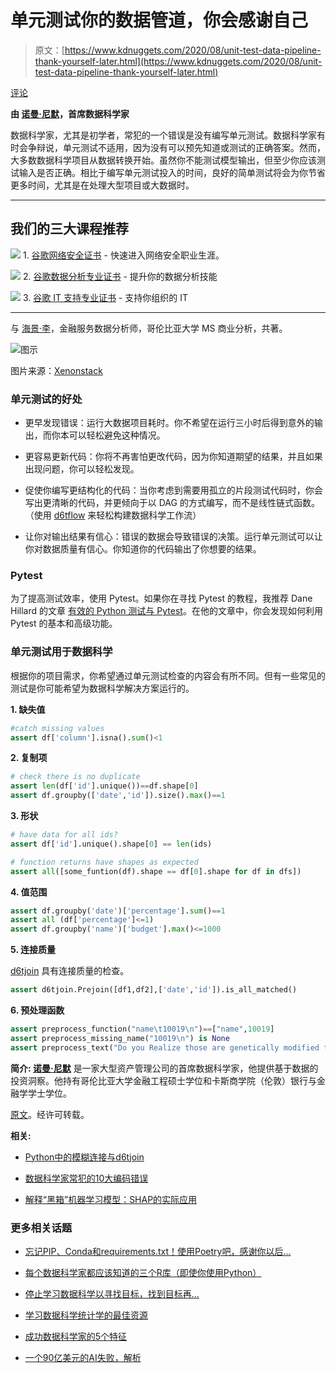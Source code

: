 # 单元测试你的数据管道，你会感谢自己

> 原文：[https://www.kdnuggets.com/2020/08/unit-test-data-pipeline-thank-yourself-later.html](https://www.kdnuggets.com/2020/08/unit-test-data-pipeline-thank-yourself-later.html)

[评论](#comments)

**由 [诺曼·尼默](https://www.linkedin.com/in/normanniemer/)，首席数据科学家**

数据科学家，尤其是初学者，常犯的一个错误是没有编写单元测试。数据科学家有时会争辩说，单元测试不适用，因为没有可以预先知道或测试的正确答案。然而，大多数数据科学项目从数据转换开始。虽然你不能测试模型输出，但至少你应该测试输入是否正确。相比于编写单元测试投入的时间，良好的简单测试将会为你节省更多时间，尤其是在处理大型项目或大数据时。

* * *

## 我们的三大课程推荐

![](../Images/0244c01ba9267c002ef39d4907e0b8fb.png) 1\. [谷歌网络安全证书](https://www.kdnuggets.com/google-cybersecurity) - 快速进入网络安全职业生涯。

![](../Images/e225c49c3c91745821c8c0368bf04711.png) 2\. [谷歌数据分析专业证书](https://www.kdnuggets.com/google-data-analytics) - 提升你的数据分析技能

![](../Images/0244c01ba9267c002ef39d4907e0b8fb.png) 3\. [谷歌 IT 支持专业证书](https://www.kdnuggets.com/google-itsupport) - 支持你组织的 IT

* * *

与 [海景·李](https://www.linkedin.com/in/haijing-li-7b50a11b2/)，金融服务数据分析师，哥伦比亚大学 MS 商业分析，共著。

![图示](../Images/874f7499ef95c1e69d6ec0f2d3c8e427.png)

图片来源：[Xenonstack](https://www.xenonstack.com/insights/what-is-unit-testing/)

### 单元测试的好处

+   更早发现错误：运行大数据项目耗时。你不希望在运行三小时后得到意外的输出，而你本可以轻松避免这种情况。

+   更容易更新代码：你将不再害怕更改代码，因为你知道期望的结果，并且如果出现问题，你可以轻松发现。

+   促使你编写更结构化的代码：当你考虑到需要用孤立的片段测试代码时，你会写出更清晰的代码，并更倾向于以 DAG 的方式编写，而不是线性链式函数。（使用 [d6tflow](https://github.com/d6t/d6tflow) 来轻松构建数据科学工作流）

+   让你对输出结果有信心：错误的数据会导致错误的决策。运行单元测试可以让你对数据质量有信心。你知道你的代码输出了你想要的结果。

### Pytest

为了提高测试效率，使用 Pytest。如果你在寻找 Pytest 的教程，我推荐 Dane Hillard 的文章 [有效的 Python 测试与 Pytest](https://realpython.com/pytest-python-testing/)。在他的文章中，你会发现如何利用 Pytest 的基本和高级功能。

### 单元测试用于数据科学

根据你的项目需求，你希望通过单元测试检查的内容会有所不同。但有一些常见的测试是你可能希望为数据科学解决方案运行的。

**1\. 缺失值**

```py
#catch missing values
assert df['column'].isna().sum()<1 
```

**2\. 复制项**

```py
# check there is no duplicate
assert len(df['id'].unique())==df.shape[0]
assert df.groupby(['date','id']).size().max()==1 
```

**3\. 形状**

```py
# have data for all ids?
assert df['id'].unique().shape[0] == len(ids)

# function returns have shapes as expected
assert all([some_funtion(df).shape == df[0].shape for df in dfs]) 
```

**4\. 值范围**

```py
assert df.groupby('date')['percentage'].sum()==1 
assert all (df['percentage']<=1)
assert df.groupby('name')['budget'].max()<=1000 
```

**5\. 连接质量**

[d6tjoin](https://github.com/d6t/d6tjoin) 具有连接质量的检查。

```py
assert d6tjoin.Prejoin([df1,df2],['date','id']).is_all_matched() 
```

**6\. 预处理函数**

```py
assert preprocess_function("name\t10019\n")==["name",10019]
assert preprocess_missing_name("10019\n") is None
assert preprocess_text("Do you Realize those are genetically modified food?" ) == ["you","realize","gene","modify","food"]
```

**简介: [诺曼·尼默](https://www.linkedin.com/in/normanniemer/)** 是一家大型资产管理公司的首席数据科学家，他提供基于数据的投资洞察。他持有哥伦比亚大学金融工程硕士学位和卡斯商学院（伦敦）银行与金融学学士学位。

[原文](https://github.com/HaijingLi94/d6t-python/blob/Haijing/blogs/unit-test-your-data-solution.md)。经许可转载。

**相关:**

+   [Python中的模糊连接与d6tjoin](/2020/07/fuzzy-joins-python-d6tjoin.html)

+   [数据科学家常犯的10大编码错误](/2019/04/top-10-coding-mistakes-data-scientists.html)

+   [解释“黑箱”机器学习模型：SHAP的实际应用](/2020/05/explaining-blackbox-machine-learning-models-practical-application-shap.html)

### 更多相关话题

+   [忘记PIP、Conda和requirements.txt！使用Poetry吧，感谢你以后…](https://www.kdnuggets.com/2023/07/forget-pip-conda-requirementstxt-poetry-instead-thank-later.html)

+   [每个数据科学家都应该知道的三个R库（即使你使用Python）](https://www.kdnuggets.com/2021/12/three-r-libraries-every-data-scientist-know-even-python.html)

+   [停止学习数据科学以寻找目标，找到目标再…](https://www.kdnuggets.com/2021/12/stop-learning-data-science-find-purpose.html)

+   [学习数据科学统计学的最佳资源](https://www.kdnuggets.com/2021/12/springboard-top-resources-learn-data-science-statistics.html)

+   [成功数据科学家的5个特征](https://www.kdnuggets.com/2021/12/5-characteristics-successful-data-scientist.html)

+   [一个90亿美元的AI失败，解析](https://www.kdnuggets.com/2021/12/9b-ai-failure-examined.html)
